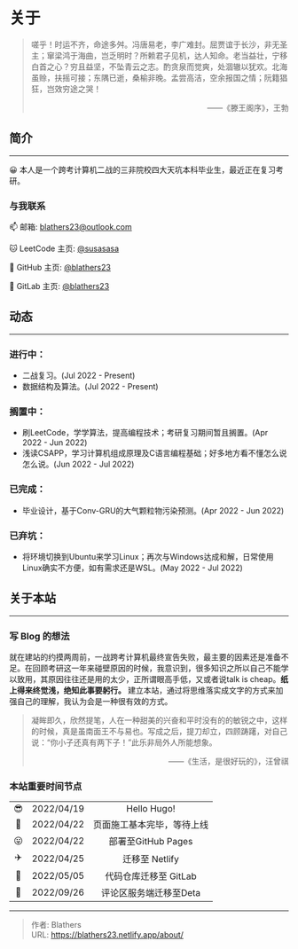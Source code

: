 # 关于


<!--more-->

> 嗟乎！时运不齐，命途多舛。冯唐易老，李广难封。屈贾谊于长沙，非无圣主；窜梁鸿于海曲，岂乏明时？所赖君子见机，达人知命。老当益壮，宁移白首之心？穷且益坚，不坠青云之志。酌贪泉而觉爽，处涸辙以犹欢。北海虽赊，扶摇可接；东隅已逝，桑榆非晚。孟尝高洁，空余报国之情；阮籍猖狂，岂效穷途之哭！
>
> <p align="right"> ——《滕王阁序》，王勃</p>

## 简介

---

😀 本人是一个跨考计算机二战的三非院校四大天坑本科毕业生，最近正在复习考研。


### 与我联系

📫  邮箱: blathers23@outlook.com

🐱 LeetCode 主页: [@susasasa](https://leetcode.cn/u/susasasa/)

👾 GitHub 主页: [@blathers23](https://github.com/blathers23)

🦊 GitLab 主页: [@blathers23](https://gitlab.com/blathers23)


## 动态

---

### 进行中：

- 二战复习。(Jul 2022 - Present)
- 数据结构及算法。(Jul 2022 - Present)

### 搁置中：

- 刷LeetCode，学学算法，提高编程技术；考研复习期间暂且搁置。(Apr 2022 - Jun 2022)
- 浅读CSAPP，学习计算机组成原理及C语言编程基础；好多地方看不懂怎么说怎么说。(Jun 2022 - Jul 2022)

### 已完成：

- 毕业设计，基于Conv-GRU的大气颗粒物污染预测。(Apr 2022 - Jun 2022)

### 已弃坑：

- 将环境切换到Ubuntu来学习Linux；再次与Windows达成和解，日常使用Linux确实不方便，如有需求还是WSL。(May 2022 - Jul 2022)

## 关于本站

---

### 写 Blog 的想法

就在建站的约摸两周前，一战跨考计算机最终宣告失败，最主要的因素还是准备不足。在回顾考研这一年来碰壁原因的时候，我意识到，很多知识之所以自己不能学以致用，其原因往往还是用的太少，正所谓眼高手低，又或者说talk is cheap。**纸上得来终觉浅，绝知此事要躬行。** 建立本站，通过将思维落实成文字的方式来加强自己的理解，我认为会是一种很有效的方式。

> 凝眸即久，欣然提笔，人在一种甜美的兴奋和平时没有的的敏锐之中，这样的时候，真是虽南面王不与易也。写成之后，提刀却立，四顾踌躇，对自己说：“你小子还真有两下子！”此乐非局外人所能想象。
> <p align="right"> ——《生活，是很好玩的》，汪曾祺</p>

### 本站重要时间节点

|      |            |                            |
| :--: | :--------: | :------------------------: |
|  😎   | 2022/04/19 |        Hello Hugo!         |
|  🥱   | 2022/04/22 | 页面施工基本完毕，等待上线 |
|  😛   | 2022/04/22 |     部署至GitHub Pages     |
|  ✈️   | 2022/04/25 |       迁移至 Netlify       |
|  🦊   | 2022/05/05 |   代码仓库迁移至 GitLab    |
|  🐢   | 2022/09/26 |   评论区服务端迁移至Deta   |

---

> 作者: Blathers  
> URL: https://blathers23.netlify.app/about/  

